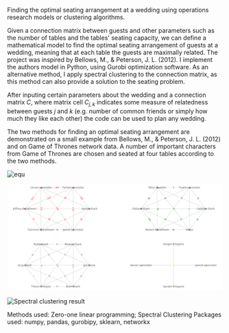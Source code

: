 Finding the optimal seating arrangement at a wedding using operations research models or clustering algorithms.

Given a connection matrix between guests and other parameters such as the number of tables and the tables' seating capacity, we can define a mathematical model to find the optimal seating arrangement of guests at a wedding, meaning that at each table the guests are maximally related. The project was inspired by Bellows, M., & Peterson, J. L. (2012). I implement the authors model in Python, using Gurobi optimization software. As an alternative method, I apply spectral clustering to the connection matrix, as this method can also provide a solution to the seating problem.

After inputing certain parameters about the wedding and a connection matrix $C$, where matrix cell $C_{j,k}$ indicates some measure of relatedness between guests $j$ and $k$ (e.g. number of common friends or simply how much they like each other) the code can be used to plan any wedding. 

The two methods for finding an optimal seating arrangement are demonstrated on a small example from Bellows, M., & Peterson, J. L. (2012) and on Game of Thrones network data. A number of important characters from Game of Thrones are chosen and seated at four tables according to the two methods.

![equ](https://latex.codecogs.com/gif.latex?C_{j,k})

![Zero-one linear programming result](https://github.com/MateVaradi/DataScienceProjects/blob/master/OptimalSeating/got_example_lp.png)

![Spectral clustering result](https://github.com/MateVaradi/DataScienceProjects/OptimalSeating/got_example_lp.png)


Methods used: Zero-one linear programming; Spectral Clustering
Packages used: numpy, pandas, gurobipy, sklearn, networkx


